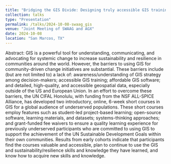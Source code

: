 ```yaml
---
title: "Bridging the GIS Divide: Designing truly accessible GIS training for underserved communities"
collection: talks
type: "Presentation"
permalink: /talks/2024-10-08-swaag_gis
venue: "Joint Meeting of SWAAG and AGX"
date: 2024-10-08
location: "San Marcos, TX"
---
```


Abstract: GIS is a powerful tool for understanding, communicating, and advocating for systemic change to increase sustainability and resilience in communities around the world. However, the barriers to using GIS for community-driven change initiatives are substantial. 
These barriers include (but are not limited to) a lack of: awareness/understanding of GIS strategy among decision-makers; accessible GIS training; affordable GIS software; and detailed, high-quality, and accessible geospatial data, especially outside of the US and European Union. In an effort to overcome these barriers, the UN CIFAL Honolulu, with funding from the NSF ALL-SPICE Alliance, has developed two introductory, online, 6-week short courses in GIS for a global audience of underserved populations. These short courses employ features such as student-led project-based learning; open-source software, learning materials, and datasets; systems-thinking approaches; and grant-funded fee waivers to ensure a quality learning experience for previously underserved participants who are committed to using GIS to support the achievement of the UN Sustainable Development Goals within their own communities. Results from early cohorts indicate that participants find the courses valuable and accessible, plan to continue to use the GIS and sustainability/resilience skills and knowledge they have learned, and know how to acquire new skills and knowledge.
